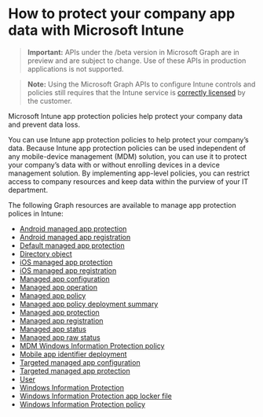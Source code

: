 # How to protect your company app data with Microsoft Intune> **Important:** APIs under the /beta version in Microsoft Graph are in preview and are subject to change. Use of these APIs in production applications is not supported.> **Note:** Using the Microsoft Graph APIs to configure Intune controls and policies still requires that the Intune service is [correctly licensed](https://www.microsoft.com/en-us/cloud-platform/microsoft-intune-pricing) by the customer.Microsoft Intune app protection policies help protect your company data and prevent data loss.You can use Intune app protection policies to help protect your company’s data. Because Intune app protection policies can be used independent of any mobile-device management (MDM) solution, you can use it to protect your company’s data with or without enrolling devices in a device management solution. By implementing app-level policies, you can restrict access to company resources and keep data within the purview of your IT department.The following Graph resources are available to manage app protection polices in Intune:- [Android managed app protection](intune_mam_androidmanagedappprotection.md)- [Android managed app registration](intune_mam_androidmanagedappregistration.md)- [Default managed app protection](intune_mam_defaultmanagedappprotection.md)- [Directory object](intune_mam_directoryobject.md)- [iOS managed app protection](intune_mam_iosmanagedappprotection.md)- [iOS managed app registration](intune_mam_iosmanagedappregistration.md)- [Managed app configuration](intune_mam_managedappconfiguration.md)- [Managed app operation](intune_mam_managedappoperation.md)- [Managed app policy](intune_mam_managedapppolicy.md)- [Managed app policy deployment summary](intune_mam_managedapppolicydeploymentsummary.md)- [Managed app protection](intune_mam_managedappprotection.md)- [Managed app registration](intune_mam_managedappregistration.md)- [Managed app status](intune_mam_managedappstatus.md)- [Managed app raw status](intune_mam_managedappstatusraw.md)- [MDM Windows Information Protection policy](intune_mam_mdmwindowsinformationprotectionpolicy.md)- [Mobile app identifier deployment](intune_mam_mobileappidentifierdeployment.md)- [Targeted managed app configuration](intune_mam_targetedmanagedappconfiguration.md)- [Targeted managed app protection](intune_mam_targetedmanagedappprotection.md)- [User](intune_mam_user.md)- [Windows Information Protection](intune_mam_windowsinformationprotection.md)- [Windows Information Protection app locker file](intune_mam_windowsinformationprotectionapplockerfile.md)- [Windows Information Protection policy](intune_mam_windowsinformationprotectionpolicy.md)